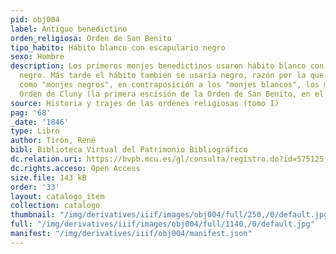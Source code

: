 ```yaml
---
pid: obj004
label: Antiguo benedictino
orden_religiosa: Orden de San Benito
tipo_habito: Hábito blanco con escapulario negro
sexo: Hombre
description: Los primeros monjes benedictinos usaron hábito blanco con escapulario
  negro. Más tarde el hábito también se usaría negro, razón por la que se les conoce
  como "monjes negros", en contraposición a los "monjes blancos", los monjes de la
  Orden de Cluny (la primera escisión de la Orden de San Benito, en el 910)
source: Historia y trajes de las ordenes religiosas (tomo I)
pag: '68'
_date: '1846'
type: Libro
author: Tirón, René
bibl: Biblioteca Virtual del Patrimonio Bibliográfico
dc.relation.uri: https://bvpb.mcu.es/gl/consulta/registro.do?id=575125
dc.rights.acceso: Open Access
size.file: 143 kB
order: '33'
layout: catalogo_item
collection: catalogo
thumbnail: "/img/derivatives/iiif/images/obj004/full/250,/0/default.jpg"
full: "/img/derivatives/iiif/images/obj004/full/1140,/0/default.jpg"
manifest: "/img/derivatives/iiif/obj004/manifest.json"
---
```

